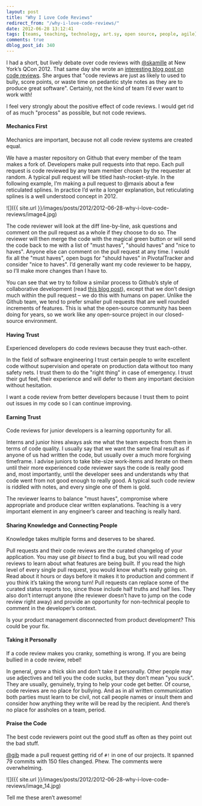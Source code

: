 ```yaml
---
layout: post
title: "Why I Love Code Reviews"
redirect_from: "/why-i-love-code-reviews/"
date: 2012-06-28 13:12:41
tags: [teams, teaching, technology, art.sy, open source, people, agile]
comments: true
dblog_post_id: 340
---
```

I had a short, but lively debate over code reviews with [@skamille](https://twitter.com/skamille) at New York’s QCon 2012. That same day she wrote an [interesting blog post on code reviews](http://whilefalse.blogspot.com/2012/06/code-reviews-code-stories.html). She argues that "code reviews are just as likely to used to bully, score points, or waste time on pedantic style notes as they are to produce great software". Certainly, not the kind of team I’d ever want to work with!

I feel very strongly about the positive effect of code reviews. I would get rid of as much "process" as possible, but not code reviews.

#### Mechanics First

Mechanics are important, because not all code review systems are created equal.

We have a master repository on Github that every member of the team makes a fork of. Developers make pull requests into that repo. Each pull request is code reviewed by any team member chosen by the requester at random. A typical pull request will be titled hash-rocket-style. In the following example, I’m making a pull request to @maxis about a few reticulated splines. In practice I’d write a longer explanation, but reticulating splines is a well understood concept in 2012.

![]({{ site.url }}/images/posts/2012/2012-06-28-why-i-love-code-reviews/image4.jpg)

The code reviewer will look at the diff line-by-line, ask questions and comment on the pull request as a whole if they choose to do so. The reviewer will then merge the code with the magical green button or will send the code back to me with a list of "must haves", "should haves" and "nice to haves". Anyone else can comment on the pull request at any time. I would fix all the "must haves", open bugs for "should haves" in PivotalTracker and consider "nice to haves". I’d generally want my code reviewer to be happy, so I’ll make more changes than I have to.

You can see that we try to follow a similar process to Github’s style of collaborative development (read [this blog post](https://github.com/blog/1124-how-we-use-pull-requests-to-build-github)), except that we don’t design much within the pull request – we do this with humans on paper. Unlike the Github team, we tend to prefer smaller pull requests that are well rounded increments of features. This is what the open-source community has been doing for years, so we work like any open-source project in our closed-source environment.

#### Having Trust

Experienced developers do code reviews because they trust each-other.

In the field of software engineering I trust certain people to write excellent code without supervision and operate on production data without too many safety nets. I trust them to do the "right thing" in case of emergency. I trust their gut feel, their experience and will defer to them any important decision without hesitation.

I want a code review from better developers because I trust them to point out issues in my code so I can continue improving.

#### Earning Trust

Code reviews for junior developers is a learning opportunity for all.

Interns and junior hires always ask me what the team expects from them in terms of code quality. I usually say that we want the same final result as if anyone of us had written the code, but usually over a much more forgiving timeframe. I advise juniors to take bite-size work-items and iterate on them until their more experienced code reviewer says the code is really good and, most importantly, until the developer sees and understands why that code went from not good enough to really good. A typical such code review is riddled with notes, and every single one of them is gold.

The reviewer learns to balance "must haves", compromise where appropriate and produce clear written explanations. Teaching is a very important element in any engineer’s career and teaching is really hard.

#### Sharing Knowledge and Connecting People

Knowledge takes multiple forms and deserves to be shared.

Pull requests and their code reviews are the curated changelog of your application. You may use _git bisect_ to find a bug, but you will read code reviews to learn about what features are being built. If you read the high level of every single pull request, you would know what’s really going on. Read about it hours or days before it makes it to production and comment if you think it’s taking the wrong turn! Pull requests can replace some of the curated status reports too, since those include half truths and half lies. They also don’t interrupt anyone (the reviewer doesn’t have to jump on the code review right away) and provide an opportunity for non-technical people to comment in the developer’s context.

Is your product management disconnected from product development? This could be your fix.

#### Taking it Personally

If a code review makes you cranky, something is wrong. If you are being bullied in a code review, rebel!

In general, grow a thick skin and don’t take it personally. Other people may use adjectives and tell you the code sucks, but they don’t mean "you suck". They are usually, genuinely, trying to help your code get better. Of course, code reviews are no place for bullying. And as in all written communication both parties must learn to be civil, not call people names or insult them and consider how anything they write will be read by the recipient. And there’s no place for assholes on a team, period.

#### Praise the Code

The best code reviewers point out the good stuff as often as they point out the bad stuff.

[@gib](https://github.com/gib) made a pull request getting rid of `#!` in one of our projects. It spanned 79 commits with 150 files changed. Phew. The comments were overwhelming.

![]({{ site.url }}/images/posts/2012/2012-06-28-why-i-love-code-reviews/image_14.jpg)

Tell me these aren’t awesome!
